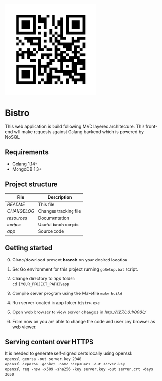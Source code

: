 ![](https://github.com/manulorente/bistro/blob/master/resources/logo.jpeg?raw=true)

**Bistro**
================================================
This web application is build following MVC layered architecture. 
This front-end will make requests against Golang backend which is powered by NoSQL.

## Requirements
* Golang 1.14+  
* MongoDB 1.3+

## Project structure
| File      		| Description |
| ----------- 		| ----------- |
| *README*  		| This file |
| *CHANGELOG*  		| Changes tracking file |
| *resources*  		| Documentation |
| *scripts*  		| Useful batch scripts|
| *app*  			| Source code |

## Getting started
0. Clone/download proyect **branch** on your desired location

1. Set Go environment for this project running `goSetup.bat` script. 

2. Change directory to *app* folder:  
``cd [YOUR_PROJECT_PATH]\app``

3. Compile server program using the Makefile
`make build`  

4. Run server located in app folder
`bistro.exe`  

5.	Open web browser to view server changes in *http://127.0.0.1:8080/* 

6.	From now on you are able to change the code and user any browser as web viewer.

## Serving content over HTTPS
It is needed to generate self-signed certs locally using openssl:  
`openssl genrsa -out server.key 2048`  
`openssl ecparam -genkey -name secp384r1 -out server.key`  
`openssl req -new -x509 -sha256 -key server.key -out server.crt -days 3650`  
	